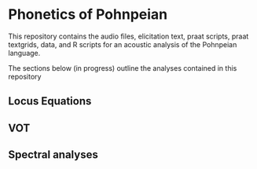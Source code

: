# Phonetics of Pohnpeian

This repository contains the audio files, elicitation text, praat scripts, praat textgrids, data, and R scripts for an acoustic analysis of the Pohnpeian language.

The sections below (in progress) outline the analyses contained in this repository

## Locus Equations


## VOT

## Spectral analyses




